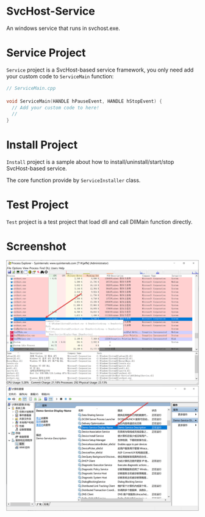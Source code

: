 # SvcHost-Service
An windows service that runs in svchost.exe.

# Service Project
`Service` project is a SvcHost-based service framework, you only need add your custom code to `ServiceMain` function:
```c++
// ServiceMain.cpp

void ServiceMain(HANDLE hPauseEvent, HANDLE hStopEvent) {
  // Add your custom code to here!
  //
}
```

# Install Project
`Install` project is a sample about how to install/uninstall/start/stop SvcHost-based service.

The core function provide by `ServiceInstaller` class.

# Test Project
`Test` project is a test project that load dll and call DllMain function directly.

# Screenshot

![ProcessExplorer.png](Screenshot/ProcessExplorer.png)
![Service.png](Screenshot/Service.png)